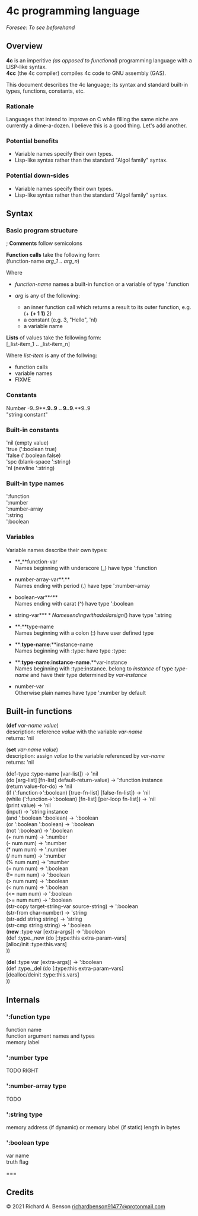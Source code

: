 4c programming language
===
_Foresee: To see beforehand_

## Overview
**4c** is an imperitive _(as opposed to functional)_ programming language with a LISP-like syntax.  
**4cc** (the 4c compiler) compiles 4c code to GNU assembly (GAS).  

This document describes the 4c language; its syntax and standard built-in types, functions, constants, etc.

### Rationale
Languages that intend to improve on C while filling the same niche are currently a dime-a-dozen. I believe this is a good thing. Let's add another.

### Potential benefits
  * Variable names specify their own types.  
  * Lisp-like syntax rather than the standard "Algol family" syntax.  

### Potential down-sides
  * Variable names specify their own types.  
  * Lisp-like syntax rather than the standard "Algol family" syntax.  

## Syntax
### Basic program structure
; **Comments** follow semicolons  

**Function calls** take the following form:  
(function-name _arg\_1_ .. _arg\_n_)
 
Where  

  * _function-name_ names a built-in function or a variable of type ':function
  * _arg_ is any of the following:

    -   an inner function call which returns a result to its outer function, e.g. (+ **(+ 1 1)** 2)
    -   a constant (e.g. 3, "Hello", 'nl)
    -   a variable name

**Lists** of values take the following form:  
[_list-item\_1 .. _list-item\_n]  

Where _list-item_ is any of the follwing:  

  * function calls
  * variable names
  * FIXME

### Constants
Number
-9..9**.**9..9 .. 9..9**.**9..9  
"string constant"

### Built-in constants
'nil (empty value)  
'true (':boolean true)  
'false (':boolean false)  
'spc (blank-space ':string)  
'nl (newline ':string)  

### Built-in type names
':function  
':number  
':number-array  
':string  
':boolean  

### Variables
Variable names describe their own types:  

  * **\_**function-var  
        Names beginning with underscore (_) have type ':function

  * number-array-var**.**  
        Names ending with period (.) have type ':number-array  

  * boolean-var**^**  
        Names ending with carat (^) have type ':boolean

  * string-var**$**  
        Names ending with a dollar sign ($) have type ':string

  * **:**type-name  
        Names beginning with a colon (:) have user defined type

  * **:**type-name**:**instance-name  
        Names beginning with :type: have type :type:

  * **:**type-name**:**instance-name**.**var-instance  
        Names beginning with :type:instance. belong to _instance_ of type _type-name_ and have their type determined by _var-instance_

  * number-var  
        Otherwise plain names have type ':number by default

## Built-in functions
(**def** _var-name_ _value_)  
description: reference _value_ with the variable _var-name_  
returns: 'nil  
 
(**set** _var-name_ _value_)  
description: assign _value_ to the variable referenced by _var-name_  
returns: 'nil  

(def-type :type-name [var-list]) -> 'nil  
(do [arg-list] [fn-list] default-return-value) -> ':function instance  
(return value-for-do) -> 'nil  
(if (':function->':boolean) [true-fn-list] [false-fn-list]) -> 'nil  
(while (':function->':boolean) [fn-list] [per-loop fn-list]) -> 'nil  
(print value) -> 'nil  
(input) -> 'string instance  
(and ':boolean ':boolean) -> ':boolean  
(or ':boolean ':boolean) -> ':boolean  
(not ':boolean) -> ':boolean  
(+ num num) -> ':number  
(- num num) -> ':number  
(* num num) -> ':number  
(/ num num) -> ':number  
(% num num) -> ':number  
(= num num) -> ':boolean  
(!= num num) -> ':boolean  
(> num num) -> ':boolean  
(< num num) -> ':boolean  
(<= num num) -> ':boolean  
(>= num num) -> ':boolean  
(str-copy target-string-var source-string) -> ':boolean  
(str-from char-number) -> 'string  
(str-add string string) -> 'string  
(str-cmp string string) -> ':boolean  
(**new** :type var [extra-args]) -> ':boolean  
(def :type.\_new (do [:type:this extra-param-vars]  
  [alloc/init :type:this.vars]  
))  

(**del** :type var [extra-args]) -> ':boolean  
(def :type.\_del (do [:type:this extra-param-vars]  
  [dealloc/deinit :type:this.vars]  
))  

## Internals

### ':function type
function name  
function argument names and types  
memory label   

### ':number type
TODO RIGHT  

### ':number-array type
TODO  

### ':string type 
memory address (if dynamic) or memory label (if static)
length in bytes

### ':boolean type
var name  
truth flag

===
## Credits

© 2021 Richard A. Benson <richardbenson91477@protonmail.com><br>

